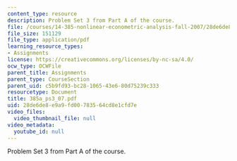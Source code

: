 ```yaml
---
content_type: resource
description: Problem Set 3 from Part A of the course.
file: /courses/14-385-nonlinear-econometric-analysis-fall-2007/28de6de8e9a9fd00783564cd8e1cfd7e_385a_ps3_07.pdf
file_size: 151129
file_type: application/pdf
learning_resource_types:
- Assignments
license: https://creativecommons.org/licenses/by-nc-sa/4.0/
ocw_type: OCWFile
parent_title: Assignments
parent_type: CourseSection
parent_uid: c5b9fd93-bc28-1065-43e6-80d75239c333
resourcetype: Document
title: 385a_ps3_07.pdf
uid: 28de6de8-e9a9-fd00-7835-64cd8e1cfd7e
video_files:
  video_thumbnail_file: null
video_metadata:
  youtube_id: null
---
```

Problem Set 3 from Part A of the course.